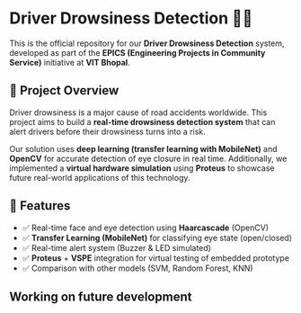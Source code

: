 # Driver Drowsiness Detection 🚗💤

This is the official repository for our **Driver Drowsiness Detection** system, developed as part of the **EPICS (Engineering Projects in Community Service)** initiative at **VIT Bhopal**.

## 📌 Project Overview

Driver drowsiness is a major cause of road accidents worldwide. This project aims to build a **real-time drowsiness detection system** that can alert drivers before their drowsiness turns into a risk.

Our solution uses **deep learning (transfer learning with MobileNet)** and **OpenCV** for accurate detection of eye closure in real time. Additionally, we implemented a **virtual hardware simulation** using **Proteus** to showcase future real-world applications of this technology.

## 🔧 Features

- ✅ Real-time face and eye detection using **Haarcascade** (OpenCV)
- ✅ **Transfer Learning (MobileNet)** for classifying eye state (open/closed)
- ✅ Real-time alert system (Buzzer & LED simulated)
- ✅ **Proteus** + **VSPE** integration for virtual testing of embedded prototype
- ✅ Comparison with other models (SVM, Random Forest, KNN)

##   Working on future development
